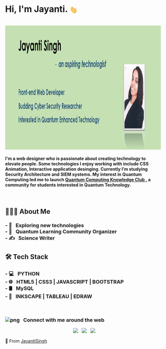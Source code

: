 

<h1> Hi, I'm Jayanti. <img align="center" src="https://raw.githubusercontent.com/devSouvik/devSouvik/master/Hi.gif" width="25">
</h1>

<br>
<dev>
<img align="center" src="https://github.com/JayantiSingh/JayantiSingh/blob/master/Github_Bio.PNG" alt="JayantiSingh_Bio"style="width:900px;height:400px">
</dev>    
</br>
<h4>
I'm a web designer who is passionate about creating technology to elevate people. Some technologies I enjoy working with include CSS Animation, Interactive application desinging. Currently I’m studying Security Architecture and SIEM systems. My interest in Quantum Computing led me to launch <a href = "https://sites.google.com/view/rruquantumcomputingclub/home"> Quantum Computing Knowledge Club </a>, a community for students interested in Quantum Technology. </h4>
<br>
<h2> 👨🏻‍💻 About Me </h2>


<h3>
- 🔭 &nbsp; Exploring new technologies <br>
- 🌱 &nbsp; Quantum Learning Community Organizer <br>
- ✍️ &nbsp; Science Writer </h3>

<h2>🛠 Tech Stack</h2>
<h3>
- 💻 &nbsp; PYTHON <br>
- 🌐 &nbsp; HTML5 | CSS3 | JAVASCRIPT | BOOTSTRAP <br>
- 🛢  &nbsp; MySQL <br>
- 🔧 &nbsp; INKSCAPE | TABLEAU | EDRAW
</h3>
<br>


<h3> <img alt="png" src="https://e7.pngegg.com/pngimages/662/211/png-clipart-computer-icons-symbol-world-wide-web-miscellaneous-text.png" width="25"/> &nbsp; Connect with me around the web </h3>

<p align="center">
&nbsp; <a href="https://twitter.com/im_jayantisingh" target="_blank" rel="noopener noreferrer"><img src="https://img.icons8.com/plasticine/100/000000/twitter.png" width="70" /></a>  
&nbsp; <a href="https://www.linkedin.com/in/jayanti-singh-ab6b65179/" target="_blank" rel="noopener noreferrer"><img src="https://img.icons8.com/plasticine/100/000000/linkedin.png" width="70" /></a>
&nbsp; <a href="mailto:jayanti012singh@gmail.com" target="_blank" rel="noopener noreferrer"><img src="https://img.icons8.com/plasticine/100/000000/gmail.png"  width="70" /></a>
</p>

💜  From [JayantiSingh](https://github.com/JayantiSingh)



